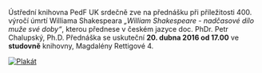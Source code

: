 
Ústřední knihovna PedF UK srdečně zve na přednášku při příležitosti  400.
výročí úmrtí Williama Shakespeara *„William Shakespeare - nadčasové dílo muže
své doby“*, kterou přednese v českém jazyce doc. PhDr. Petr Chalupský, Ph.D.
Přednáška se uskuteční **20. dubna 2016 od 17.00** ve **studovně** knihovny,
Magdalény Rettigové 4.

<a href="/img/1_shakespeare.pdf"><img src="/img/shakespeare.jpg" alt="Plakát" /></a>
